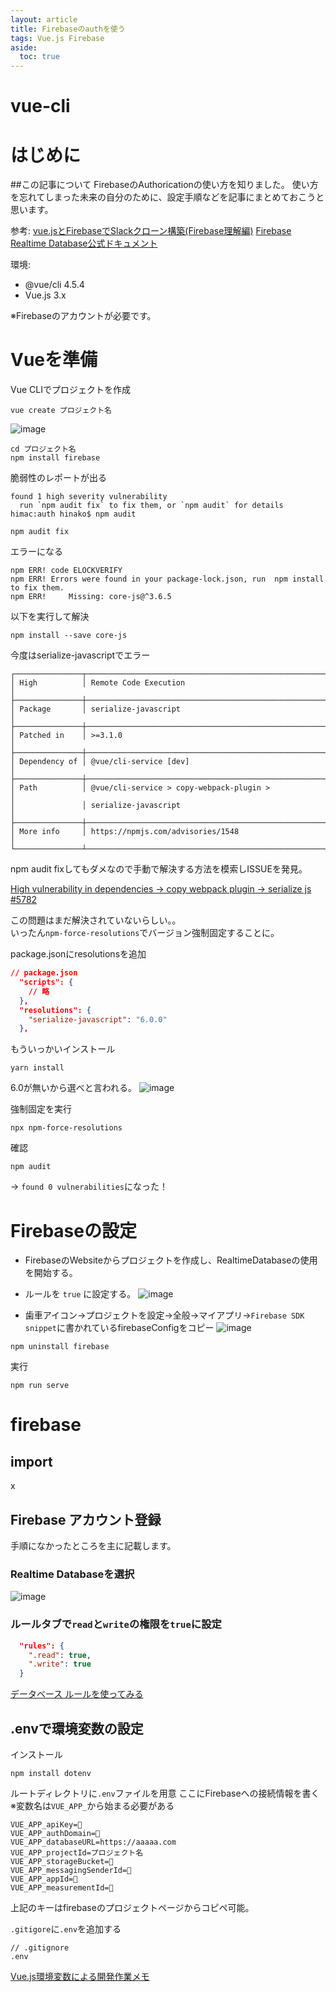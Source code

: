 ```yaml
---
layout: article
title: Firebaseのauthを使う
tags: Vue.js Firebase
aside:
  toc: true
---
```


# vue-cli



# はじめに

##この記事について
FirebaseのAuthoricationの使い方を知りました。
使い方を忘れてしまった未来の自分のために、設定手順などを記事にまとめておこうと思います。

参考:
[vue.jsとFirebaseでSlackクローン構築(Firebase理解編)](https://reffect.co.jp/vue/vue-js-firebase-slack-clone)
[Firebase Realtime Database公式ドキュメント](https://firebase.google.com/docs/database?hl=ja)

環境:
- @vue/cli 4.5.4
- Vue.js 3.x


※Firebaseのアカウントが必要です。


# Vueを準備

Vue CLIでプロジェクトを作成

```
vue create プロジェクト名
```

![image](https://user-images.githubusercontent.com/44778704/90856496-02971000-e3bd-11ea-8b0f-93184687d7d4.png)


```
cd プロジェクト名
npm install firebase
```

脆弱性のレポートが出る

```
found 1 high severity vulnerability
  run `npm audit fix` to fix them, or `npm audit` for details
himac:auth hinako$ npm audit
```

```
npm audit fix
```
エラーになる
```
npm ERR! code ELOCKVERIFY
npm ERR! Errors were found in your package-lock.json, run  npm install  to fix them.
npm ERR!     Missing: core-js@^3.6.5
```

以下を実行して解決
```
npm install --save core-js
```

今度はserialize-javascriptでエラー
```
┌───────────────┬──────────────────────────────────────────────────────────────┐
│ High          │ Remote Code Execution                                        │
├───────────────┼──────────────────────────────────────────────────────────────┤
│ Package       │ serialize-javascript                                         │
├───────────────┼──────────────────────────────────────────────────────────────┤
│ Patched in    │ >=3.1.0                                                      │
├───────────────┼──────────────────────────────────────────────────────────────┤
│ Dependency of │ @vue/cli-service [dev]                                       │
├───────────────┼──────────────────────────────────────────────────────────────┤
│ Path          │ @vue/cli-service > copy-webpack-plugin >                     │
│               │ serialize-javascript                                         │
├───────────────┼──────────────────────────────────────────────────────────────┤
│ More info     │ https://npmjs.com/advisories/1548                            │
└───────────────┴──────────────────────────────────────────────────────────────┘
```

npm audit fixしてもダメなので手動で解決する方法を模索しISSUEを発見。

[High vulnerability in dependencies -> copy webpack plugin -> serialize js #5782](https://github.com/vuejs/vue-cli/issues/5782)

この問題はまだ解決されていないらしい。。</br>
いったん`npm-force-resolutions`でバージョン強制固定することに。

package.jsonにresolutionsを追加

```json
// package.json
  "scripts": {
    // 略
  },
  "resolutions": {
    "serialize-javascript": "6.0.0"
  },
```

もういっかいインストール

```
yarn install

```
6.0が無いから選べと言われる。
![image](https://user-images.githubusercontent.com/44778704/90860608-442bb900-e3c5-11ea-883d-5bddaf1b1ad7.png)

強制固定を実行

```
npx npm-force-resolutions
```

確認
```
npm audit
```
→ `found 0 vulnerabilities`になった！


# Firebaseの設定

- FirebaseのWebsiteからプロジェクトを作成し、RealtimeDatabaseの使用を開始する。
- ルールを `true` に設定する。
![image](https://user-images.githubusercontent.com/44778704/90857764-c74a1080-e3bf-11ea-90e7-fe4e8560e244.png)

- 歯車アイコン→プロジェクトを設定→全般→マイアプリ→`Firebase SDK snippet`に書かれているfirebaseConfigをコピー
![image](https://user-images.githubusercontent.com/44778704/90857567-5d316b80-e3bf-11ea-8c43-9efac1faee0c.png)



```
npm uninstall firebase
```



実行

```
npm run serve
```
# firebase

## import

x

## Firebase アカウント登録

手順になかったところを主に記載します。

### Realtime Databaseを選択
![image](https://user-images.githubusercontent.com/44778704/90627415-da8d9c80-e256-11ea-9bea-1002913a9e1d.png)

### ルールタブで`read`と`write`の権限を`true`に設定

```JSON
  "rules": {
    ".read": true,
    ".write": true
  }
```

[データベース ルールを使ってみる](https://firebase.google.com/docs/database/security/quickstart?hl=ja)

## .envで環境変数の設定

インストール
```
npm install dotenv
```

ルートディレクトリに`.env`ファイルを用意
ここにFirebaseへの接続情報を書く
※変数名は`VUE_APP_`から始まる必要がある

```
VUE_APP_apiKey=🤫
VUE_APP_authDomain=🤫
VUE_APP_databaseURL=https://aaaaa.com
VUE_APP_projectId=プロジェクト名
VUE_APP_storageBucket=🤫
VUE_APP_messagingSenderId=🤫
VUE_APP_appId=🤫
VUE_APP_measurementId=🤫

```

上記のキーはfirebaseのプロジェクトページからコピペ可能。

`.gitigore`に`.env`を追加する

```
// .gitignore
.env

```


[Vue.js環境変数による開発作業メモ](https://qiita.com/yoshi0518/items/f8cd408f8ef86fb02d74)



